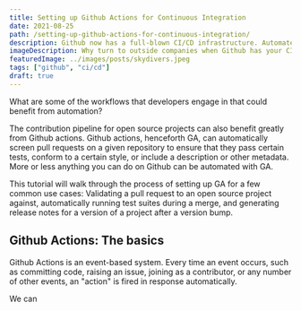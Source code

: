 ```yaml
---
title: Setting up Github Actions for Continuous Integration
date: 2021-08-25
path: /setting-up-github-actions-for-continuous-integration/
description: Github now has a full-blown CI/CD infrastructure. Automate your workflow with Github actions.
imageDescription: Why turn to outside companies when Github has your CI/CD pipeline built in?
featuredImage: ../images/posts/skydivers.jpeg
tags: ["github", "ci/cd"]
draft: true
---
```


What are some of the workflows that developers engage in that could benefit from automation? 

The contribution pipeline for open source projects can also benefit greatly from Github actions. Github actions, henceforth GA, can automatically screen pull requests on a given repository to ensure that they pass certain tests, conform to a certain style, or include a description or other metadata. More or less anything you can do on Github can be automated with GA.

This tutorial will walk through the process of setting up GA for a few common use cases: Validating a pull request to an open source project against, automatically running test suites during a merge, and generating release notes for a version of a project after a version bump.

## Github Actions: The basics

Github Actions is an event-based system. Every time an event occurs, such as committing code, raising an issue, joining as a contributor, or any number of other events, an "action" is fired in response automatically.

We can 

